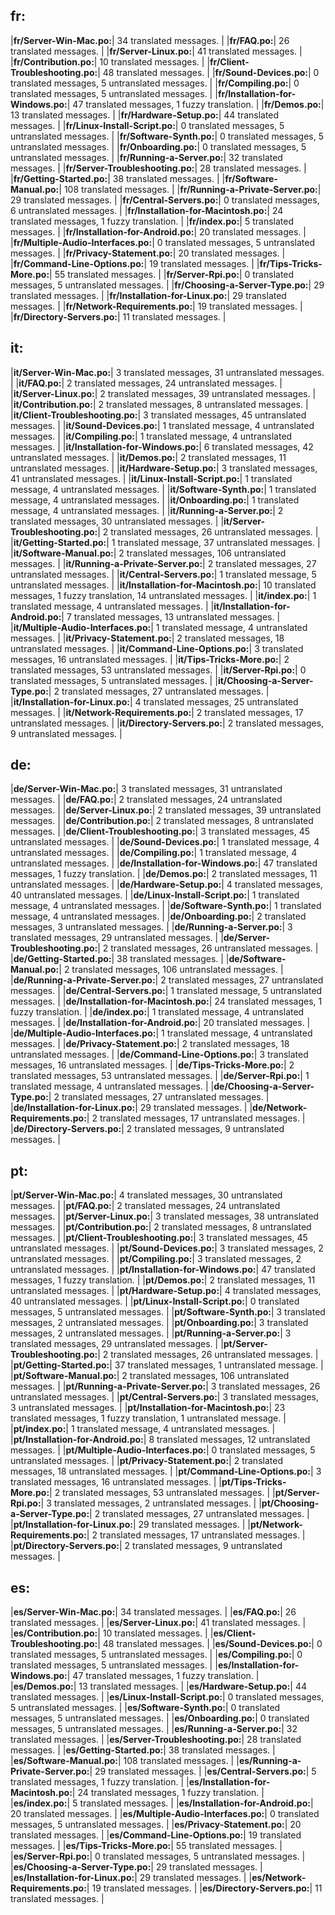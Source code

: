 ## fr:

|**fr/Server-Win-Mac.po:**|
34 translated messages.
|
|**fr/FAQ.po:**|
26 translated messages.
|
|**fr/Server-Linux.po:**|
41 translated messages.
|
|**fr/Contribution.po:**|
10 translated messages.
|
|**fr/Client-Troubleshooting.po:**|
48 translated messages.
|
|**fr/Sound-Devices.po:**|
0 translated messages, 5 untranslated messages.
|
|**fr/Compiling.po:**|
0 translated messages, 5 untranslated messages.
|
|**fr/Installation-for-Windows.po:**|
47 translated messages, 1 fuzzy translation.
|
|**fr/Demos.po:**|
13 translated messages.
|
|**fr/Hardware-Setup.po:**|
44 translated messages.
|
|**fr/Linux-Install-Script.po:**|
0 translated messages, 5 untranslated messages.
|
|**fr/Software-Synth.po:**|
0 translated messages, 5 untranslated messages.
|
|**fr/Onboarding.po:**|
0 translated messages, 5 untranslated messages.
|
|**fr/Running-a-Server.po:**|
32 translated messages.
|
|**fr/Server-Troubleshooting.po:**|
28 translated messages.
|
|**fr/Getting-Started.po:**|
38 translated messages.
|
|**fr/Software-Manual.po:**|
108 translated messages.
|
|**fr/Running-a-Private-Server.po:**|
29 translated messages.
|
|**fr/Central-Servers.po:**|
0 translated messages, 6 untranslated messages.
|
|**fr/Installation-for-Macintosh.po:**|
24 translated messages, 1 fuzzy translation.
|
|**fr/index.po:**|
5 translated messages.
|
|**fr/Installation-for-Android.po:**|
20 translated messages.
|
|**fr/Multiple-Audio-Interfaces.po:**|
0 translated messages, 5 untranslated messages.
|
|**fr/Privacy-Statement.po:**|
20 translated messages.
|
|**fr/Command-Line-Options.po:**|
19 translated messages.
|
|**fr/Tips-Tricks-More.po:**|
55 translated messages.
|
|**fr/Server-Rpi.po:**|
0 translated messages, 5 untranslated messages.
|
|**fr/Choosing-a-Server-Type.po:**|
29 translated messages.
|
|**fr/Installation-for-Linux.po:**|
29 translated messages.
|
|**fr/Network-Requirements.po:**|
19 translated messages.
|
|**fr/Directory-Servers.po:**|
11 translated messages.
|

## it:

|**it/Server-Win-Mac.po:**|
3 translated messages, 31 untranslated messages.
|
|**it/FAQ.po:**|
2 translated messages, 24 untranslated messages.
|
|**it/Server-Linux.po:**|
2 translated messages, 39 untranslated messages.
|
|**it/Contribution.po:**|
2 translated messages, 8 untranslated messages.
|
|**it/Client-Troubleshooting.po:**|
3 translated messages, 45 untranslated messages.
|
|**it/Sound-Devices.po:**|
1 translated message, 4 untranslated messages.
|
|**it/Compiling.po:**|
1 translated message, 4 untranslated messages.
|
|**it/Installation-for-Windows.po:**|
6 translated messages, 42 untranslated messages.
|
|**it/Demos.po:**|
2 translated messages, 11 untranslated messages.
|
|**it/Hardware-Setup.po:**|
3 translated messages, 41 untranslated messages.
|
|**it/Linux-Install-Script.po:**|
1 translated message, 4 untranslated messages.
|
|**it/Software-Synth.po:**|
1 translated message, 4 untranslated messages.
|
|**it/Onboarding.po:**|
1 translated message, 4 untranslated messages.
|
|**it/Running-a-Server.po:**|
2 translated messages, 30 untranslated messages.
|
|**it/Server-Troubleshooting.po:**|
2 translated messages, 26 untranslated messages.
|
|**it/Getting-Started.po:**|
1 translated message, 37 untranslated messages.
|
|**it/Software-Manual.po:**|
2 translated messages, 106 untranslated messages.
|
|**it/Running-a-Private-Server.po:**|
2 translated messages, 27 untranslated messages.
|
|**it/Central-Servers.po:**|
1 translated message, 5 untranslated messages.
|
|**it/Installation-for-Macintosh.po:**|
10 translated messages, 1 fuzzy translation, 14 untranslated messages.
|
|**it/index.po:**|
1 translated message, 4 untranslated messages.
|
|**it/Installation-for-Android.po:**|
7 translated messages, 13 untranslated messages.
|
|**it/Multiple-Audio-Interfaces.po:**|
1 translated message, 4 untranslated messages.
|
|**it/Privacy-Statement.po:**|
2 translated messages, 18 untranslated messages.
|
|**it/Command-Line-Options.po:**|
3 translated messages, 16 untranslated messages.
|
|**it/Tips-Tricks-More.po:**|
2 translated messages, 53 untranslated messages.
|
|**it/Server-Rpi.po:**|
0 translated messages, 5 untranslated messages.
|
|**it/Choosing-a-Server-Type.po:**|
2 translated messages, 27 untranslated messages.
|
|**it/Installation-for-Linux.po:**|
4 translated messages, 25 untranslated messages.
|
|**it/Network-Requirements.po:**|
2 translated messages, 17 untranslated messages.
|
|**it/Directory-Servers.po:**|
2 translated messages, 9 untranslated messages.
|

## de:

|**de/Server-Win-Mac.po:**|
3 translated messages, 31 untranslated messages.
|
|**de/FAQ.po:**|
2 translated messages, 24 untranslated messages.
|
|**de/Server-Linux.po:**|
2 translated messages, 39 untranslated messages.
|
|**de/Contribution.po:**|
2 translated messages, 8 untranslated messages.
|
|**de/Client-Troubleshooting.po:**|
3 translated messages, 45 untranslated messages.
|
|**de/Sound-Devices.po:**|
1 translated message, 4 untranslated messages.
|
|**de/Compiling.po:**|
1 translated message, 4 untranslated messages.
|
|**de/Installation-for-Windows.po:**|
47 translated messages, 1 fuzzy translation.
|
|**de/Demos.po:**|
2 translated messages, 11 untranslated messages.
|
|**de/Hardware-Setup.po:**|
4 translated messages, 40 untranslated messages.
|
|**de/Linux-Install-Script.po:**|
1 translated message, 4 untranslated messages.
|
|**de/Software-Synth.po:**|
1 translated message, 4 untranslated messages.
|
|**de/Onboarding.po:**|
2 translated messages, 3 untranslated messages.
|
|**de/Running-a-Server.po:**|
3 translated messages, 29 untranslated messages.
|
|**de/Server-Troubleshooting.po:**|
2 translated messages, 26 untranslated messages.
|
|**de/Getting-Started.po:**|
38 translated messages.
|
|**de/Software-Manual.po:**|
2 translated messages, 106 untranslated messages.
|
|**de/Running-a-Private-Server.po:**|
2 translated messages, 27 untranslated messages.
|
|**de/Central-Servers.po:**|
1 translated message, 5 untranslated messages.
|
|**de/Installation-for-Macintosh.po:**|
24 translated messages, 1 fuzzy translation.
|
|**de/index.po:**|
1 translated message, 4 untranslated messages.
|
|**de/Installation-for-Android.po:**|
20 translated messages.
|
|**de/Multiple-Audio-Interfaces.po:**|
1 translated message, 4 untranslated messages.
|
|**de/Privacy-Statement.po:**|
2 translated messages, 18 untranslated messages.
|
|**de/Command-Line-Options.po:**|
3 translated messages, 16 untranslated messages.
|
|**de/Tips-Tricks-More.po:**|
2 translated messages, 53 untranslated messages.
|
|**de/Server-Rpi.po:**|
1 translated message, 4 untranslated messages.
|
|**de/Choosing-a-Server-Type.po:**|
2 translated messages, 27 untranslated messages.
|
|**de/Installation-for-Linux.po:**|
29 translated messages.
|
|**de/Network-Requirements.po:**|
2 translated messages, 17 untranslated messages.
|
|**de/Directory-Servers.po:**|
2 translated messages, 9 untranslated messages.
|

## pt:

|**pt/Server-Win-Mac.po:**|
4 translated messages, 30 untranslated messages.
|
|**pt/FAQ.po:**|
2 translated messages, 24 untranslated messages.
|
|**pt/Server-Linux.po:**|
3 translated messages, 38 untranslated messages.
|
|**pt/Contribution.po:**|
2 translated messages, 8 untranslated messages.
|
|**pt/Client-Troubleshooting.po:**|
3 translated messages, 45 untranslated messages.
|
|**pt/Sound-Devices.po:**|
3 translated messages, 2 untranslated messages.
|
|**pt/Compiling.po:**|
3 translated messages, 2 untranslated messages.
|
|**pt/Installation-for-Windows.po:**|
47 translated messages, 1 fuzzy translation.
|
|**pt/Demos.po:**|
2 translated messages, 11 untranslated messages.
|
|**pt/Hardware-Setup.po:**|
4 translated messages, 40 untranslated messages.
|
|**pt/Linux-Install-Script.po:**|
0 translated messages, 5 untranslated messages.
|
|**pt/Software-Synth.po:**|
3 translated messages, 2 untranslated messages.
|
|**pt/Onboarding.po:**|
3 translated messages, 2 untranslated messages.
|
|**pt/Running-a-Server.po:**|
3 translated messages, 29 untranslated messages.
|
|**pt/Server-Troubleshooting.po:**|
2 translated messages, 26 untranslated messages.
|
|**pt/Getting-Started.po:**|
37 translated messages, 1 untranslated message.
|
|**pt/Software-Manual.po:**|
2 translated messages, 106 untranslated messages.
|
|**pt/Running-a-Private-Server.po:**|
3 translated messages, 26 untranslated messages.
|
|**pt/Central-Servers.po:**|
3 translated messages, 3 untranslated messages.
|
|**pt/Installation-for-Macintosh.po:**|
23 translated messages, 1 fuzzy translation, 1 untranslated message.
|
|**pt/index.po:**|
1 translated message, 4 untranslated messages.
|
|**pt/Installation-for-Android.po:**|
8 translated messages, 12 untranslated messages.
|
|**pt/Multiple-Audio-Interfaces.po:**|
0 translated messages, 5 untranslated messages.
|
|**pt/Privacy-Statement.po:**|
2 translated messages, 18 untranslated messages.
|
|**pt/Command-Line-Options.po:**|
3 translated messages, 16 untranslated messages.
|
|**pt/Tips-Tricks-More.po:**|
2 translated messages, 53 untranslated messages.
|
|**pt/Server-Rpi.po:**|
3 translated messages, 2 untranslated messages.
|
|**pt/Choosing-a-Server-Type.po:**|
2 translated messages, 27 untranslated messages.
|
|**pt/Installation-for-Linux.po:**|
29 translated messages.
|
|**pt/Network-Requirements.po:**|
2 translated messages, 17 untranslated messages.
|
|**pt/Directory-Servers.po:**|
2 translated messages, 9 untranslated messages.
|

## es:

|**es/Server-Win-Mac.po:**|
34 translated messages.
|
|**es/FAQ.po:**|
26 translated messages.
|
|**es/Server-Linux.po:**|
41 translated messages.
|
|**es/Contribution.po:**|
10 translated messages.
|
|**es/Client-Troubleshooting.po:**|
48 translated messages.
|
|**es/Sound-Devices.po:**|
0 translated messages, 5 untranslated messages.
|
|**es/Compiling.po:**|
0 translated messages, 5 untranslated messages.
|
|**es/Installation-for-Windows.po:**|
47 translated messages, 1 fuzzy translation.
|
|**es/Demos.po:**|
13 translated messages.
|
|**es/Hardware-Setup.po:**|
44 translated messages.
|
|**es/Linux-Install-Script.po:**|
0 translated messages, 5 untranslated messages.
|
|**es/Software-Synth.po:**|
0 translated messages, 5 untranslated messages.
|
|**es/Onboarding.po:**|
0 translated messages, 5 untranslated messages.
|
|**es/Running-a-Server.po:**|
32 translated messages.
|
|**es/Server-Troubleshooting.po:**|
28 translated messages.
|
|**es/Getting-Started.po:**|
38 translated messages.
|
|**es/Software-Manual.po:**|
108 translated messages.
|
|**es/Running-a-Private-Server.po:**|
29 translated messages.
|
|**es/Central-Servers.po:**|
5 translated messages, 1 fuzzy translation.
|
|**es/Installation-for-Macintosh.po:**|
24 translated messages, 1 fuzzy translation.
|
|**es/index.po:**|
5 translated messages.
|
|**es/Installation-for-Android.po:**|
20 translated messages.
|
|**es/Multiple-Audio-Interfaces.po:**|
0 translated messages, 5 untranslated messages.
|
|**es/Privacy-Statement.po:**|
20 translated messages.
|
|**es/Command-Line-Options.po:**|
19 translated messages.
|
|**es/Tips-Tricks-More.po:**|
55 translated messages.
|
|**es/Server-Rpi.po:**|
0 translated messages, 5 untranslated messages.
|
|**es/Choosing-a-Server-Type.po:**|
29 translated messages.
|
|**es/Installation-for-Linux.po:**|
29 translated messages.
|
|**es/Network-Requirements.po:**|
19 translated messages.
|
|**es/Directory-Servers.po:**|
11 translated messages.
|

